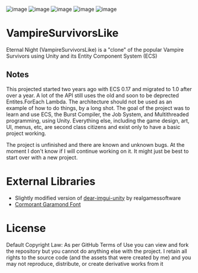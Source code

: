 ![image](https://github.com/user-attachments/assets/25f74158-8771-428e-b775-af5c3d147627)
![image](https://github.com/user-attachments/assets/07f31c56-419b-4457-892b-32b1f39a9aea)
![image](https://github.com/user-attachments/assets/44005e53-c56f-47d1-b38b-91f59266c512)
![image](https://github.com/user-attachments/assets/9b089745-20a9-4ad0-80a5-c357db40058d)
![image](https://github.com/user-attachments/assets/e5a091d6-1b5e-4639-8028-df4c3c45749e)

# VampireSurvivorsLike
Eternal Night (VampireSurvivorsLike) is a "clone" of the popular Vampire Survivors using Unity and its Entity Component System (ECS)
## Notes
This projected started two years ago with ECS 0.17 and migrated to 1.0 after over a year. A lot of the API still uses the old and soon to be deprected Entites.ForEach Lambda. The architecture should not be used as an example of how to do things, by a long shot. The goal of the project was to learn and use ECS, the Burst Compiler, the Job System, and Multithreaded programming, using Unity. Everything else, including the game design, art, UI, menus, etc, are second class citizens and exist only to have a basic project working.

The project is unfinished and there are known and unknown bugs. At the moment I don't know if I will continue working on it. It might just be best to start over with a new project.
# External Libraries
- Slightly modified version of [dear-imgui-unity](https://github.com/realgamessoftware/dear-imgui-unity) by realgamessoftware 
- [Cormorant Garamond Font](https://fonts.google.com/specimen/Cormorant+Garamond)


# License
Default Copyright Law:
As per GitHub Terms of Use you can view and fork the repository but you cannot do anything else with the project. I retain all rights to the source code (and the assets that were created by me) and you may not reproduce, distribute, or create derivative works from it
